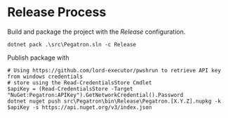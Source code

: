 # Release Process
Build and package the project with the _Release_ configuration.

```
dotnet pack .\src\Pegatron.sln -c Release
```

Publish package with
```
# Using https://github.com/lord-executor/pwshrun to retrieve API key from windows credentials
# store using the Read-CredentialsStore Cmdlet
$apiKey = (Read-CredentialsStore -Target "NuGet:Pegatron:APIKey").GetNetworkCredential().Password
dotnet nuget push src\Pegatron\bin\Release\Pegatron.[X.Y.Z].nupkg -k $apiKey -s https://api.nuget.org/v3/index.json
```
